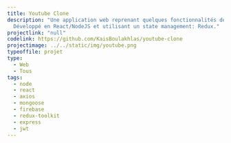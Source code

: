 ```yaml
---
title: Youtube Clone
description: "Une application web reprenant quelques fonctionnalités de Youtube.
  Développé en React/NodeJS et utilisant un state management: Redux."
projectlink: "null"
codelink: https://github.com/KaisBoulakhlas/youtube-clone
projectimage: ../../static/img/youtube.png
typeoffile: projet
type:
  - Web
  - Tous
tags:
  - node
  - react
  - axios
  - mongoose
  - firebase
  - redux-toolkit
  - express
  - jwt
---
```


